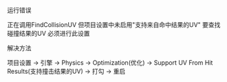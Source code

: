 运行错误

正在调用FindCollisionUV 但项目设置中未启用"支持来自命中结果的UV" 要查找碰撞结果的UV 必须进行此设置

解决方法

项目设置 -> 引擎 -> Physics -> Optimization(优化) -> Support UV From Hit Results(支持撞击结果的UV) -> 打勾 -> 重启